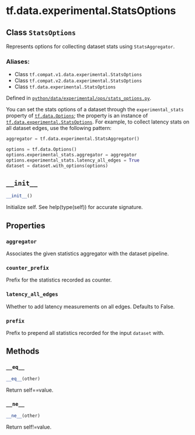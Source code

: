 <div itemscope itemtype="http://developers.google.com/ReferenceObject">
<meta itemprop="name" content="tf.data.experimental.StatsOptions" />
<meta itemprop="path" content="Stable" />
<meta itemprop="property" content="aggregator"/>
<meta itemprop="property" content="counter_prefix"/>
<meta itemprop="property" content="latency_all_edges"/>
<meta itemprop="property" content="prefix"/>
<meta itemprop="property" content="__eq__"/>
<meta itemprop="property" content="__init__"/>
<meta itemprop="property" content="__ne__"/>
</div>

# tf.data.experimental.StatsOptions

## Class `StatsOptions`

Represents options for collecting dataset stats using `StatsAggregator`.



### Aliases:

* Class `tf.compat.v1.data.experimental.StatsOptions`
* Class `tf.compat.v2.data.experimental.StatsOptions`
* Class `tf.data.experimental.StatsOptions`



Defined in [`python/data/experimental/ops/stats_options.py`](/code/stable/tensorflow/python/data/experimental/ops/stats_options.py).

<!-- Placeholder for "Used in" -->

You can set the stats options of a dataset through the `experimental_stats`
property of <a href="../../../tf/data/Options.md"><code>tf.data.Options</code></a>; the property is an instance of
<a href="../../../tf/data/experimental/StatsOptions.md"><code>tf.data.experimental.StatsOptions</code></a>. For example, to collect latency stats
on all dataset edges, use the following pattern:

```python
aggregator = tf.data.experimental.StatsAggregator()

options = tf.data.Options()
options.experimental_stats.aggregator = aggregator
options.experimental_stats.latency_all_edges = True
dataset = dataset.with_options(options)
```

<h2 id="__init__"><code>__init__</code></h2>

``` python
__init__()
```

Initialize self.  See help(type(self)) for accurate signature.




## Properties

<h3 id="aggregator"><code>aggregator</code></h3>

Associates the given statistics aggregator with the dataset pipeline.


<h3 id="counter_prefix"><code>counter_prefix</code></h3>

Prefix for the statistics recorded as counter.


<h3 id="latency_all_edges"><code>latency_all_edges</code></h3>

Whether to add latency measurements on all edges. Defaults to False.


<h3 id="prefix"><code>prefix</code></h3>

Prefix to prepend all statistics recorded for the input `dataset` with.




## Methods

<h3 id="__eq__"><code>__eq__</code></h3>

``` python
__eq__(other)
```

Return self==value.


<h3 id="__ne__"><code>__ne__</code></h3>

``` python
__ne__(other)
```

Return self!=value.




